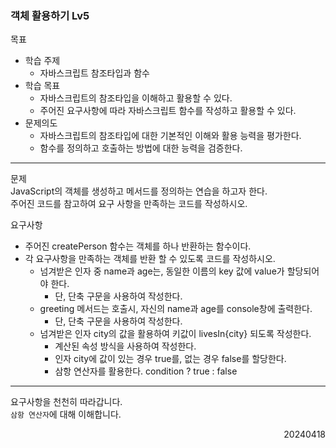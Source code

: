 ### 객체 활용하기 Lv5
목표  
- 학습 주제
  - 자바스크립트 참조타입과 함수
- 학습 목표
  - 자바스크립트의 참조타입을 이해하고 활용할 수 있다.
  - 주어진 요구사항에 따라 자바스크립트 함수를 작성하고 활용할 수 있다.
- 문제의도
  - 자바스크립트의 참조타입에 대한 기본적인 이해와 활용 능력을 평가한다.
  - 함수를 정의하고 호출하는 방법에 대한 능력을 검증한다.
---
문제  
JavaScript의 객체를 생성하고 메서드를 정의하는 연습을 하고자 한다.  
주어진 코드를 참고하여 요구 사항을 만족하는 코드를 작성하시오.  

요구사항
- 주어진 createPerson 함수는 객체를 하나 반환하는 함수이다.
- 각 요구사항을 만족하는 객체를 반환 할 수 있도록 코드를 작성하시오.
  - 넘겨받은 인자 중 name과 age는, 동일한 이름의 key 값에 value가 할당되어야 한다.
    - 단, 단축 구문을 사용하여 작성한다.
  - greeting 메서드는 호출시, 자신의 name과 age를 console창에 출력한다.
    - 단, 단축 구문을 사용하여 작성한다.
  - 넘겨받은 인자 city의 값을 활용하여 키값이 livesIn{city} 되도록 작성한다.
    - 계산된 속성 방식을 사용하여 작성한다.
    - 인자 city에 값이 있는 경우 true를, 없는 경우 false를 할당한다.
    - 삼항 연산자를 활용한다. condition ? true : false
---
요구사항을 천천히 따라갑니다.  
`삼항 연산자`에 대해 이해합니다.
<div style="text-align: right">20240418</div>